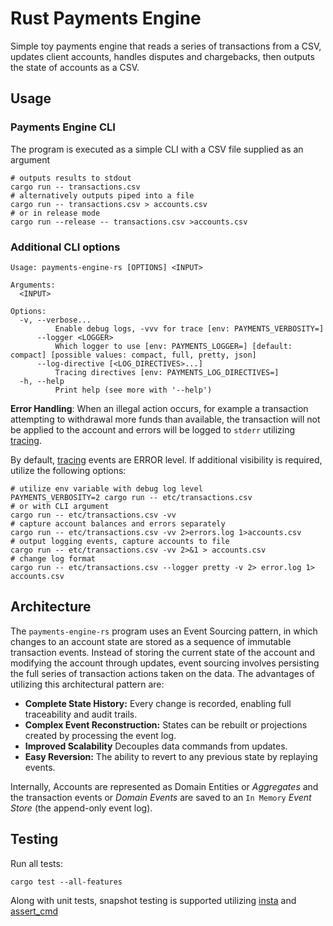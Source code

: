 # Rust Payments Engine

Simple toy payments engine that reads a series of transactions from a CSV, updates client accounts, handles disputes and
chargebacks, then outputs the state of accounts as a CSV.

## Usage

### Payments Engine CLI

The program is executed as a simple CLI with a CSV file supplied as an argument

```shell
# outputs results to stdout
cargo run -- transactions.csv
# alternatively outputs piped into a file
cargo run -- transactions.csv > accounts.csv
# or in release mode
cargo run --release -- transactions.csv >accounts.csv
```

### Additional CLI options

```shell
Usage: payments-engine-rs [OPTIONS] <INPUT>

Arguments:
  <INPUT>

Options:
  -v, --verbose...
          Enable debug logs, -vvv for trace [env: PAYMENTS_VERBOSITY=]
      --logger <LOGGER>
          Which logger to use [env: PAYMENTS_LOGGER=] [default: compact] [possible values: compact, full, pretty, json]
      --log-directive [<LOG_DIRECTIVES>...]
          Tracing directives [env: PAYMENTS_LOG_DIRECTIVES=]
  -h, --help
          Print help (see more with '--help')
```

**Error Handling**: When an illegal action occurs, for example a transaction attempting to withdrawal more funds than
available, the transaction will not be applied to the account and errors will be logged to `stderr`
utilizing [tracing](https://docs.rs/tracing/latest/tracing/).

By default, [tracing](https://docs.rs/tracing/latest/tracing/) events are ERROR level. If additional visibility is
required, utilize the following options:

```shell
# utilize env variable with debug log level
PAYMENTS_VERBOSITY=2 cargo run -- etc/transactions.csv
# or with CLI argument
cargo run -- etc/transactions.csv -vv
# capture account balances and errors separately
cargo run -- etc/transactions.csv -vv 2>errors.log 1>accounts.csv
# output logging events, capture accounts to file
cargo run -- etc/transactions.csv -vv 2>&1 > accounts.csv
# change log format
cargo run -- etc/transactions.csv --logger pretty -v 2> error.log 1> accounts.csv
```

## Architecture

The `payments-engine-rs` program uses an Event Sourcing pattern, in which changes to an account state are stored as a
sequence of immutable transaction events. Instead of storing the current state of the account and modifying the account
through updates, event sourcing involves persisting the full series of transaction actions taken on the data. The
advantages of utilizing this architectural pattern are:

- **Complete State History:** Every change is recorded, enabling full traceability and audit trails.
- **Complex Event Reconstruction:** States can be rebuilt or projections created by processing the event log.
- **Improved Scalability** Decouples data commands from updates.
- **Easy Reversion:** The ability to revert to any previous state by replaying events.

Internally, Accounts are represented as Domain Entities or _Aggregates_ and the transaction events or _Domain Events_
are saved to an `In Memory` _Event Store_ (the append-only event log).

## Testing

Run all tests:

```shell
cargo test --all-features
```

Along with unit tests, snapshot testing is supported utilizing [insta](https://docs.rs/insta/1.38.0/insta/)
and [assert_cmd](https://docs.rs/assert_cmd/2.0.14/assert_cmd/)  
